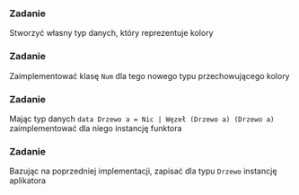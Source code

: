 ### Zadanie
Stworzyć własny typ danych, który reprezentuje kolory

### Zadanie
Zaimplementować klasę `Num` dla tego nowego typu przechowującego kolory

### Zadanie
Mając typ danych `data Drzewo a = Nic | Węzeł (Drzewo a) (Drzewo a)` zaimplementować dla niego instancję funktora

### Zadanie
Bazując na poprzedniej implementacji, zapisać dla typu `Drzewo` instancję aplikatora
